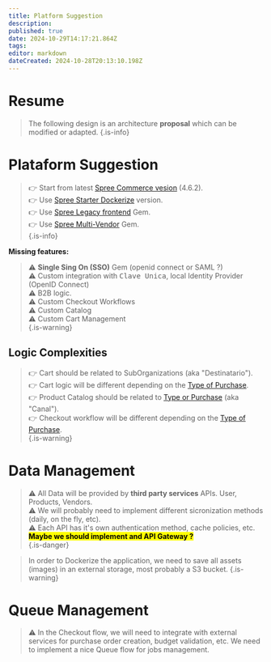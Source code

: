 ```yaml
---
title: Platform Suggestion
description: 
published: true
date: 2024-10-29T14:17:21.864Z
tags: 
editor: markdown
dateCreated: 2024-10-28T20:13:10.198Z
---
```


# Resume

> The following design is an architecture **proposal** which can be modified or adapted.
{.is-info}


# Plataform Suggestion

> 👉 Start from latest [Spree Commerce vesion](https://github.com/spree/spree) (4.6.2).\
> 👉 Use [Spree Starter Dockerize](https://github.com/spree/spree_starter) version.\
> 👉 Use [Spree Legacy frontend](https://github.com/spree/spree_rails_frontend) Gem.\
> 👉 Use [Spree Multi-Vendor](https://github.com/spree-contrib/spree_multi_vendor) Gem.\
{.is-info}


**Missing features:**

> ⚠️ **Single Sing On (SSO)** Gem (openid connect or SAML ?)\
> ⚠️ Custom integration with <kbd>Clave Unica</kbd>, local Identity Provider (OpenID Connect)\
> ⚠️ B2B logic.\
> ⚠️ Custom Checkout Workflows\
> ⚠️ Custom Catalog\
> ⚠️ Custom Cart Management\
{.is-warning}


## Logic Complexities

> 👉 Cart should be related to SubOrganizations (aka "Destinatario").\
> 👉 Cart logic will be different depending on the [Type of Purchase](../functionalities/purchase-type.md).\
> 👉 Product Catalog should be related to [Type or Purchase](../functionalities/purchase-type.md) (aka "Canal").\
> 👉 Checkout workflow will be different depending on the [Type of Purchase](../functionalities/purchase-type.md).\
{.is-warning}



# Data Management

> ⚠️ All Data will be provided by **third party services** APIs. User, Products, Vendors.\
> ⚠️ We will probably need to implement different sicronization methods (daily, on the fly, etc).\
> ⚠️ Each API has it's own authentication method, cache policies, etc. <mark>**Maybe we should implement and API Gateway ?**</mark>\
{.is-danger}


> In order to Dockerize the application, we need to save all assets (images) in an external storage, most probably a S3 bucket.
{.is-warning}

# Queue Management

> ⚠️ In the Checkout flow, we will need to integrate with external services for purchase order creation, budget validation, etc. We need to implement a nice Queue flow for jobs management.

